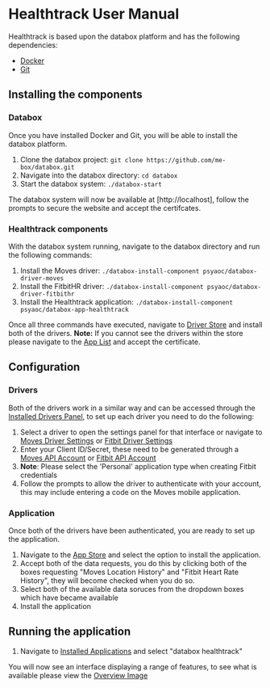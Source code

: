 # Healthtrack User Manual

Healthtrack is based upon the databox platform and has the following dependencies:

* [Docker](https://docs.docker.com/install/)
* [Git](https://git-scm.com/)

## Installing the components

### Databox

Once you have installed Docker and Git, you will be able to install the databox platform. 

1. Clone the databox project: `git clone https://github.com/me-box/databox.git`
2. Navigate into the databox directory: `cd databox`
3. Start the databox system: `./databox-start`

The databox system will now be available at [http://localhost], follow the prompts to secure the website and accept the certifcates.

### Healthtrack components

With the databox system running, navigate to the databox directory and run the following commands:

1. Install the Moves driver: `./databox-install-component psyaoc/databox-driver-moves`
2. Install the FitbitHR driver: `./databox-install-component psyaoc/databox-driver-fitbithr`
3. Install the Healthtrack application: `./databox-install-component psyaoc/databox-app-healthtrack`

Once all three commands have executed, navigate to [Driver Store](https://localhost/#!/driver/store) and install both of the drivers.
**Note:** If you cannot see the drivers within the store please navigate to the [App List](https://localhost:8181/app/list) and accept the certificate.


## Configuration

### Drivers

Both of the drivers work in a similar way and can be accessed through the [Installed Drivers Panel](https://localhost/#!/driver/installed), to set up each driver you need to do the following:

1. Select a driver to open the settings panel for that interface or navigate to [Moves Driver Settings](https://localhost/#!/databox-driver-moves/ui) or [Fitbit Driver Settings](https://localhost/#!/databox-driver-fitbithr/ui)
2. Enter your Client ID/Secret, these need to be generated through a [Moves API Account](https://dev.moves-app.com/) or [Fitbit API Account](https://dev.fitbit.com/apps/new)
  1. **Note**: Please select the 'Personal' application type when creating Fitbit credentials
3. Follow the prompts to allow the driver to authenticate with your account, this may include entering a code on the Moves mobile application.

### Application

Once both of the drivers have been authenticated, you are ready to set up the application.

1. Navigate to the [App Store](https://localhost/#!/driver/app) and select the option to install the application.
2. Accept both of the data requests, you do this by clicking both of the boxes requesting "Moves Location History" and "Fitbit Heart Rate History", they will become checked when you do so.
3. Select both of the available data soruces from the dropdown boxes which have became available 
4. Install the application

## Running the application 

1. Navigate to [Installed Applications](https://localhost/#!/app/installed) and select "databox healthtrack"

You will now see an interface displaying a range of features, to see what is available please view the [Overview Image](https://github.com/psyaoc/databox-app-healthtrack/overview.png)
